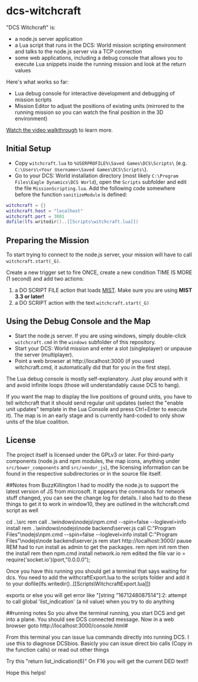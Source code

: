dcs-witchcraft
==============

"DCS Witchcraft" is:
* a node.js server application
* a Lua script that runs in the DCS: World mission scripting environment and talks to the node.js server via a TCP connection
* some web applications, including a debug console that allows you to execute Lua snippets inside the running mission and look at the return values

Here's what works so far:
* Lua debug console for interactive development and debugging of mission scripts
* Mission Editor to adjust the positions of existing units (mirrored to the running mission so you can watch the final position in the 3D environment)

[Watch the video walkthrough](http://www.dailymotion.com/video/x21d3ac_dcs-witchcraft-tutorial_videogames) to learn more.

## Initial Setup
* Copy `witchcraft.lua` to `%USERPROFILE%\Saved Games\DCS\Scripts\` (e.g. `C:\Users\<Your Username>\Saved Games\DCS\Scripts\`).
* Go to your DCS: World installation directory (most likely `C:\Program Files\Eagle Dynamics\DCS World`), open the `Scripts` subfolder and edit the file `MissionScripting.lua`.
Add the following code somewhere before the function `sanitizeModule` is defined:
````lua
witchcraft = {}
witchcraft.host = "localhost"
witchcraft.port = 3001
dofile(lfs.writedir()..[[Scripts\witchcraft.lua]])
````

## Preparing the Mission
To start trying to connect to the node.js server, your mission will have to call `witchcraft.start(_G)`.

Create a new trigger set to fire ONCE, create a new condition TIME IS MORE (1 second) and add two actions:

1. a DO SCRIPT FILE action that loads [MIST](http://forums.eagle.ru/showthread.php?t=98616). Make sure you are using **MIST 3.3 or later!**
2. a DO SCRIPT action with the text `witchcraft.start(_G)`

## Using the Debug Console and the Map
* Start the node.js server. If you are using windows, simply double-click `witchcraft.cmd` in the `windows` subfolder of this repository.
* Start your DCS: World mission and enter a slot (singleplayer) or unpause the server (multiplayer).
* Point a web browser at http://localhost:3000 (if you used witchcraft.cmd, it automatically did that for you in the first step).

The Lua debug console is mostly self-explanatory. Just play around with it and avoid infinite loops (those will understandably cause DCS to hang).

If you want the map to display the live positions of ground units, you have to tell witchcraft that it should send regular unit updates (select the "enable unit updates" template in the Lua Console and press Ctrl+Enter to execute it).
The map is in an early stage and is currently hard-coded to only show units of the blue coalition.


## License
The project itself is licensed under the GPLv3 or later. For third-party components (node.js and npm modules, the map icons, anything under `src/bower_components` and `src/vendor_js`), the licensing information can be found in the respective subdirectories or in the source file itself.

##Notes from BuzzKillington
I had to modify the node.js to support the latest version of JS from microsoft. It appears the commands for network stuff changed, you can see
the change log for details.  I also had to do these things to get it to work in window10, they are outlined in the witchcraft.cmd script as well

cd ..\src
rem call ..\windows\nodejs\npm.cmd --spin=false --loglevel=info install
rem ..\windows\nodejs\node backend\server.js
call C:\"Program Files"\nodejs\npm.cmd --spin=false --loglevel=info install
C:\"Program Files"\nodejs\node backend\server.js
rem start http://localhost:3000/
pause
REM had to run install as admin to get the packages.
rem npm init
rem then the install
rem then npm.cmd install network.io
rem edited the file var io = require('socket.io')(port,"0.0.0.0");


Once you have this running you should get a terminal that says waiting for dcs.  You need to add the withcraftExport.lua to the scripts folder and add it to your 
dofile(lfs.writedir()..[[Scripts\WitchcraftExport.lua]])

exports or else you will get error like "[string "1671248087514"]:2: attempt to call global 'list_indication' (a nil value) when you try to do anything

##running notes
So you ahve the terminal running, you start DCS and get into a  plane.  You should see DCS connected message.
Now in a web browser goto http://localhost:3000/console.html#

From this terminal you can issue lua commands directly into running DCS.
I use this to diagnose DCSbios. Basicly you can issue direct bio calls (Copy in the function calls) or read out other things

Try this "return list_indication(6)"
On F16 you will get the current DED text!!

Hope this helps!